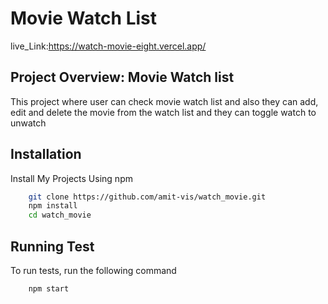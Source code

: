 # Movie Watch List
live_Link:https://watch-movie-eight.vercel.app/
## Project Overview: Movie Watch list

This project where user can check movie watch list and also they can add, edit and delete the movie from the watch list and they can toggle watch to unwatch


## Installation
Install My Projects Using npm
```bash
    git clone https://github.com/amit-vis/watch_movie.git
    npm install
    cd watch_movie
```

## Running Test
To run tests, run the following command
```bash
    npm start
```



